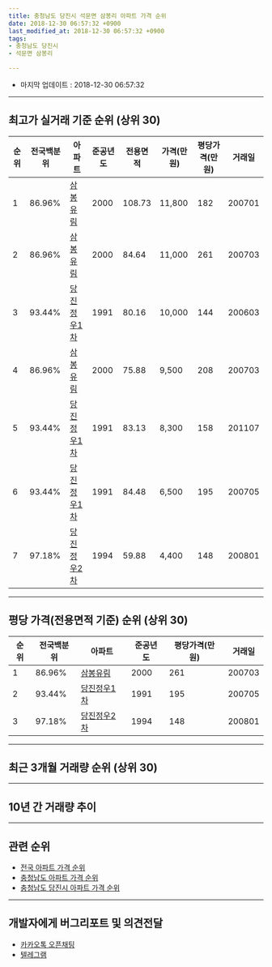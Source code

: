 ```yaml
---
title: 충청남도 당진시 석문면 삼봉리 아파트 가격 순위
date: 2018-12-30 06:57:32 +0900
last_modified_at: 2018-12-30 06:57:32 +0900
tags:
- 충청남도 당진시
- 석문면 삼봉리

---
```


* 마지막 업데이트 : 2018-12-30 06:57:32

---

## 최고가 실거래 기준 순위 (상위 30)


|순위|전국백분위|아파트|준공년도|전용면적|가격(만원)|평당가격(만원)|거래일|
|---|---|---|---|---|---|---|---|
|1|86.96%|[삼봉유림](https://search.naver.com/search.naver?query=%EC%B6%A9%EC%B2%AD%EB%82%A8%EB%8F%84+%EB%8B%B9%EC%A7%84%EC%8B%9C+%EC%84%9D%EB%AC%B8%EB%A9%B4+%EC%82%BC%EB%B4%89%EB%A6%AC+%EC%82%BC%EB%B4%89%EC%9C%A0%EB%A6%BC)|2000|108.73|11,800|182|200701|
|2|86.96%|[삼봉유림](https://search.naver.com/search.naver?query=%EC%B6%A9%EC%B2%AD%EB%82%A8%EB%8F%84+%EB%8B%B9%EC%A7%84%EC%8B%9C+%EC%84%9D%EB%AC%B8%EB%A9%B4+%EC%82%BC%EB%B4%89%EB%A6%AC+%EC%82%BC%EB%B4%89%EC%9C%A0%EB%A6%BC)|2000|84.64|11,000|261|200703|
|3|93.44%|[당진정우1차](https://search.naver.com/search.naver?query=%EC%B6%A9%EC%B2%AD%EB%82%A8%EB%8F%84+%EB%8B%B9%EC%A7%84%EC%8B%9C+%EC%84%9D%EB%AC%B8%EB%A9%B4+%EC%82%BC%EB%B4%89%EB%A6%AC+%EB%8B%B9%EC%A7%84%EC%A0%95%EC%9A%B01%EC%B0%A8)|1991|80.16|10,000|144|200603|
|4|86.96%|[삼봉유림](https://search.naver.com/search.naver?query=%EC%B6%A9%EC%B2%AD%EB%82%A8%EB%8F%84+%EB%8B%B9%EC%A7%84%EC%8B%9C+%EC%84%9D%EB%AC%B8%EB%A9%B4+%EC%82%BC%EB%B4%89%EB%A6%AC+%EC%82%BC%EB%B4%89%EC%9C%A0%EB%A6%BC)|2000|75.88|9,500|208|200703|
|5|93.44%|[당진정우1차](https://search.naver.com/search.naver?query=%EC%B6%A9%EC%B2%AD%EB%82%A8%EB%8F%84+%EB%8B%B9%EC%A7%84%EC%8B%9C+%EC%84%9D%EB%AC%B8%EB%A9%B4+%EC%82%BC%EB%B4%89%EB%A6%AC+%EB%8B%B9%EC%A7%84%EC%A0%95%EC%9A%B01%EC%B0%A8)|1991|83.13|8,300|158|201107|
|6|93.44%|[당진정우1차](https://search.naver.com/search.naver?query=%EC%B6%A9%EC%B2%AD%EB%82%A8%EB%8F%84+%EB%8B%B9%EC%A7%84%EC%8B%9C+%EC%84%9D%EB%AC%B8%EB%A9%B4+%EC%82%BC%EB%B4%89%EB%A6%AC+%EB%8B%B9%EC%A7%84%EC%A0%95%EC%9A%B01%EC%B0%A8)|1991|84.48|6,500|195|200705|
|7|97.18%|[당진정우2차](https://search.naver.com/search.naver?query=%EC%B6%A9%EC%B2%AD%EB%82%A8%EB%8F%84+%EB%8B%B9%EC%A7%84%EC%8B%9C+%EC%84%9D%EB%AC%B8%EB%A9%B4+%EC%82%BC%EB%B4%89%EB%A6%AC+%EB%8B%B9%EC%A7%84%EC%A0%95%EC%9A%B02%EC%B0%A8)|1994|59.88|4,400|148|200801|


---

## 평당 가격(전용면적 기준) 순위 (상위 30)


|순위|전국백분위|아파트|준공년도|평당가격(만원)|거래일|
|---|---|---|---|---|---|
|1|86.96%|[삼봉유림](https://search.naver.com/search.naver?query=%EC%B6%A9%EC%B2%AD%EB%82%A8%EB%8F%84+%EB%8B%B9%EC%A7%84%EC%8B%9C+%EC%84%9D%EB%AC%B8%EB%A9%B4+%EC%82%BC%EB%B4%89%EB%A6%AC+%EC%82%BC%EB%B4%89%EC%9C%A0%EB%A6%BC)|2000|261|200703|
|2|93.44%|[당진정우1차](https://search.naver.com/search.naver?query=%EC%B6%A9%EC%B2%AD%EB%82%A8%EB%8F%84+%EB%8B%B9%EC%A7%84%EC%8B%9C+%EC%84%9D%EB%AC%B8%EB%A9%B4+%EC%82%BC%EB%B4%89%EB%A6%AC+%EB%8B%B9%EC%A7%84%EC%A0%95%EC%9A%B01%EC%B0%A8)|1991|195|200705|
|3|97.18%|[당진정우2차](https://search.naver.com/search.naver?query=%EC%B6%A9%EC%B2%AD%EB%82%A8%EB%8F%84+%EB%8B%B9%EC%A7%84%EC%8B%9C+%EC%84%9D%EB%AC%B8%EB%A9%B4+%EC%82%BC%EB%B4%89%EB%A6%AC+%EB%8B%B9%EC%A7%84%EC%A0%95%EC%9A%B02%EC%B0%A8)|1994|148|200801|


---

## 최근 3개월 거래량 순위 (상위 30)


<div style="width:100%;">
    <canvas id="deal_count_ranking" height="250"></canvas>
</div>


<script>
new Chart(document.getElementById("deal_count_ranking"), {
    type: 'horizontalBar',
    data: {
        labels: ['삼봉유림'],
        datasets: [{
            label: '실거래 수',
            data: [1],
            borderColor: "rgba(255, 0, 128, 1)",
            backgroundColor: "rgba(255, 0, 128, 0.5)",
            fill: false,
        }]
    },
    options: {
        responsive: true,
        title: {
            display: true,
            text: '최근 3개월 거래량 순위'
        },
        tooltips: {
            mode: 'index',
            intersect: false,
            callbacks: {
                title: function(tooltipItems, data) {
                    return "실거래 수:";
                },
                label: function(tooltipItem, data) {
                    return data.labels[tooltipItem.index] + ": " + tooltipItem.xLabel;
                }
            }
        },
        hover: {
            mode: 'nearest',
            intersect: true
        },
        scales: {
            xAxes: [{
                display: true,
                scaleLabel: {
                    display: true,
                    labelString: '실거래 수'
                },
                ticks: {
                    suggestedMin: 0,
                }
            }],
            yAxes: [{
                display: true,
                ticks: {
                    autoSkip: false,
                    callback: function(value, index, values) {
                        if (value.length > 15)
                            return value.substr(0, 13) + "...";
                        else
                            return value;
                    }
                },
                scaleLabel: {
                    display: false,
                }
            }]
        }
    }
});

</script>


---

## 10년 간 거래량 추이


<div style="width:100%;">
    <canvas id="deal_progress" height="250"></canvas>
</div>

<script>
new Chart(document.getElementById("deal_progress"), {
    type: 'line',
    data: {
        labels: ['200812','200901','200902','200903','200904','200905','200906','200907','200908','200909','200910','200911','200912','201001','201002','201003','201004','201005','201006','201007','201008','201009','201010','201011','201012','201101','201102','201103','201104','201105','201106','201107','201108','201109','201110','201111','201112','201201','201202','201203','201204','201205','201206','201207','201208','201209','201210','201211','201212','201301','201302','201303','201304','201305','201306','201307','201308','201309','201310','201311','201312','201401','201402','201403','201404','201405','201406','201407','201408','201409','201410','201411','201412','201501','201502','201503','201504','201505','201506','201507','201508','201509','201510','201511','201512','201601','201602','201603','201604','201605','201606','201607','201608','201609','201610','201611','201612','201701','201702','201703','201704','201705','201706','201707','201708','201709','201710','201711','201712','201801','201802','201803','201804','201805','201806','201807','201808','201809','201810','201811','201812'],
        datasets: [{
            label: '실거래 수',
            pointRadius: 1,
            data: [1, 0, 1, 1, 0, 0, 5, 3, 0, 1, 1, 1, 0, 1, 0, 3, 1, 0, 0, 0, 0, 1, 0, 0, 1, 1, 0, 0, 0, 1, 3, 1, 1, 3, 0, 0, 0, 0, 0, 0, 2, 0, 2, 1, 0, 2, 2, 0, 1, 1, 0, 0, 0, 0, 2, 0, 1, 2, 0, 0, 1, 1, 3, 0, 3, 0, 0, 1, 1, 0, 1, 0, 0, 0, 1, 1, 1, 0, 1, 1, 0, 1, 0, 1, 1, 1, 0, 0, 1, 1, 0, 1, 1, 0, 0, 0, 0, 0, 2, 3, 1, 0, 0, 0, 4, 0, 0, 1, 0, 0, 0, 0, 0, 0, 1, 1, 0, 1, 0, 1, 0],
            borderColor: "rgba(255, 201, 14, 1)",
            backgroundColor: "rgba(255, 201, 14, 0.5)",
            fill: true,
        }]
    },
    options: {
        responsive: true,
        title: {
            display: true,
            text: '10년간 거래량 추이'
        },
        tooltips: {
            mode: 'index',
            intersect: false,
        },
        hover: {
            mode: 'nearest',
            intersect: true
        },
        scales: {
            xAxes: [{
                display: true,
                scaleLabel: {
                    display: true,
                    labelString: '년/월'
                }
            }],
            yAxes: [{
                display: true,
                ticks: {
                    suggestedMin: 0,
                },
                scaleLabel: {
                    display: true,
                    labelString: '실거래 수'
                }
            }]
        }
    }
});

</script>


---

## 관련 순위

- [전국 아파트 가격 순위](https://inasie.github.io/apt-ranking/전국)
- [충청남도 아파트 가격 순위](https://inasie.github.io/apt-ranking/충청남도)
- [충청남도 당진시 아파트 가격 순위](https://inasie.github.io/apt-ranking/충청남도-당진시)


---

## 개발자에게 버그리포트 및 의견전달

- [카카오톡 오픈채팅](https://open.kakao.com/o/gLJUAP4)
- [텔레그램](https://t.me/inasie)


